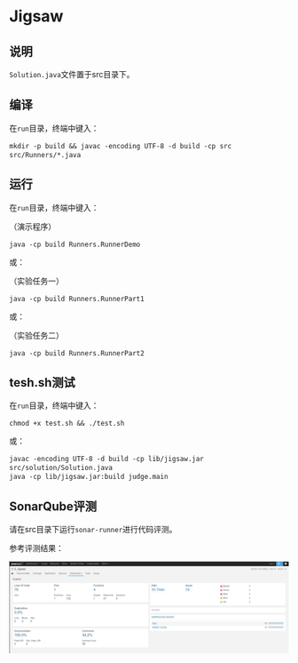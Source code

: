 # Jigsaw

## 说明

`Solution.java`文件置于src目录下。

## 编译

在`run`目录，终端中键入：

```
mkdir -p build && javac -encoding UTF-8 -d build -cp src src/Runners/*.java
```

## 运行

在`run`目录，终端中键入：

（演示程序）

```
java -cp build Runners.RunnerDemo
```

或：

（实验任务一）

```
java -cp build Runners.RunnerPart1
```

或：

（实验任务二）

```
java -cp build Runners.RunnerPart2
```



## tesh.sh测试

在`run`目录，终端中键入：

```
chmod +x test.sh && ./test.sh
```

或：

```
javac -encoding UTF-8 -d build -cp lib/jigsaw.jar src/solution/Solution.java
java -cp lib/jigsaw.jar:build judge.main
```



## SonarQube评测

请在src目录下运行`sonar-runner`进行代码评测。

参考评测结果：

![](Jigsaw-sonar.png)
